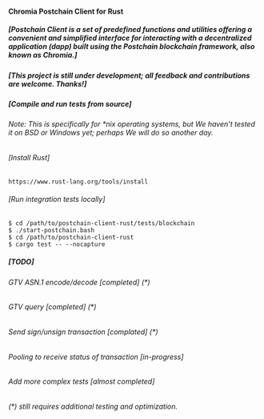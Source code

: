 #### Chromia Postchain Client for Rust ####

##### [Postchain Client is a set of predefined functions and utilities offering a convenient and simplified interface for interacting with a decentralized application (dapp) built using the Postchain blockchain framework, also known as Chromia.]

##### [This project is still under development; all feedback and contributions are welcome. Thanks!]

##### [Compile and run tests from source] #####

###### Note: This is specifically for *nix operating systems, but We haven't tested it on BSD or Windows yet; perhaps We will do so another day.

###### [Install Rust]
```
https://www.rust-lang.org/tools/install
```

###### [Run integration tests locally]
```
$ cd /path/to/postchain-client-rust/tests/blockchain
$ ./start-postchain.bash
$ cd /path/to/postchain-client-rust
$ cargo test -- --nocapture
```

##### [TODO]
###### GTV ASN.1 encode/decode [completed] (*)
###### GTV query [completed] (*)
###### Send sign/unsign transaction [complated] (*)
###### Pooling to receive status of transaction [in-progress]
###### Add more complex tests [almost completed]

###### (*) still requires additional testing and optimization.